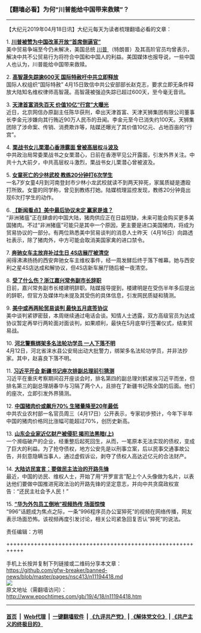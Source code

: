 ### 【翻墙必看】为何“川普能给中国带来救赎”？
------------------------

<p>
 【大纪元2019年04月18日讯】大纪元每天为读者梳理翻墙必看的文章：
</p>
<p>
 1.
 <b>
  <a href="http://www.epochtimes.com/gb/19/4/17/n11194063.htm" rel="noopener noreferrer" target="_blank">
   川普被赞为中国改革开放“首席倒逼官”
  </a>
 </b>
 <br/>
 美中贸易争端至今仍未解决，美国总统
 <a href="http://www.epochtimes.com/gb/tag/%E5%B7%9D%E6%99%AE.html">
  川普
 </a>
 （特朗普）及其高阶官员均曾表示，解决中共不公贸易行为将符合中国和中国人的利益。美国媒体也报导说，一些中国人也认为，川普能给中国带来救赎。
</p>
<p>
 2.
 <b>
  <a href="http://www.epochtimes.com/gb/19/4/17/n11193527.htm" rel="noopener noreferrer" target="_blank">
   高智晟失踪逾600天 国际特赦吁中共立即释放
  </a>
 </b>
 <br/>
 国际人权组织“国际特赦” 4月15日致信中共公安部部长赵克志，要求立即无条件释放大陆知名维权律师高智晟。高智晟被强迫失踪已超过600天，至今毫无音讯。
</p>
<p>
 3.
 <b>
  <a href="http://www.epochtimes.com/gb/19/4/17/n11191922.htm" rel="noopener noreferrer" target="_blank">
   天津首富消失百天 价值10亿“行宫”大曝光
  </a>
 </b>
 <br/>
 近日，北京网信办原副主任陈华获刑，牵出天津首富、天津天狮集团有限公司董事长李金元涉嫌向其行贿近90万人民币的丑闻。李金元至今已消失约100天。天狮集团除了涉命案、传销、消费欺诈等，陆媒还曝光了其价值10亿元、占地百亩的“行宫”。
</p>
<p>
 4.
 <b>
  <a href="http://www.epochtimes.com/gb/19/4/17/n11193353.htm" rel="noopener noreferrer" target="_blank">
   栗战书女儿栗潜心香港露面 曾被高层权斗波及
  </a>
 </b>
 <br/>
 中共政治局常委栗战书之女栗潜心，日前在香港罕见公开露面，引发外界关注。中共十九大前夕，中共高层权斗激烈，栗战书女儿栗潜心曾被波及。
</p>
<p>
 5.
 <b>
  <a href="http://www.epochtimes.com/gb/19/4/17/n11193836.htm" rel="noopener noreferrer" target="_blank">
   女童死亡的少林武校 教练20分钟打6次学生
  </a>
 </b>
 <br/>
 一名7岁女童4月到河南登封市少林小龙武校就读不到两天猝死，家属质疑是遭殴打所致。女童的同学称，曾见到教练打她。陆媒梳理监控发现，教练20分钟竟出现6次打学生的动作。
</p>
<p>
 6.
 <b>
  <a href="http://www.epochtimes.com/gb/19/4/17/n11193606.htm" rel="noopener noreferrer" target="_blank">
   【新闻看点】美中最后协议未定 赢家是谁？
  </a>
 </b>
 <br/>
 “非洲猪瘟”正在肆虐的中国大陆，猪肉供应正在日益短缺，未来可能会购买更多美国猪肉。不过“非洲猪瘟”可能只是其中一个原因，更主要是进口美国猪肉，将成为贸易协议的一部分。有两位熟悉美中贸易谈判的消息人士昨天（4月16日）向路透社表示，除了猪肉外，中方可能会取消美国家禽的进口禁令。
</p>
<p>
 7.
 <b>
  <a href="http://www.epochtimes.com/gb/19/4/17/n11193913.htm" rel="noopener noreferrer" target="_blank">
   奔驰女车主放弃补过生日 4S店展厅被清空
  </a>
 </b>
 <br/>
 闹得沸沸扬扬的西安奔驰女车主维权事件，经一周发酵后终于落下帷幕。她与西安利之星4S店达成和解协议，但4S店新车展厅随后被一夜清空。
</p>
<p>
 8.
 <b>
  <a href="http://www.epochtimes.com/gb/19/4/17/n11192838.htm" rel="noopener noreferrer" target="_blank">
   受了什么伤？浙江嘉兴常务副市长辞职
  </a>
 </b>
 <br/>
 日前，嘉兴常务副市长楼建明辞职。陆媒报导提到，楼建明是在受伤半年多后提出的辞职，但官方及媒体均未提及其受伤的具体信息，引发网民质疑和猜测。
</p>
<p>
 9.
 <b>
  <a href="http://www.epochtimes.com/gb/19/4/17/n11194052.htm" rel="noopener noreferrer" target="_blank">
   美中或再两轮贸易谈判 最快五月底签协议
  </a>
 </b>
 <br/>
 美中谈判紧锣密鼓，本周继续通过电话会谈。知情人士透露，双方高级官员为达成协议暂定再举行两轮面对面谈判，如果顺利，最快在5月底举行签署仪式，结束贸易战。
</p>
<p>
 10.
 <b>
  <a href="http://www.epochtimes.com/gb/19/4/17/n11193056.htm" rel="noopener noreferrer" target="_blank">
   河北警察绑架多名法轮功学员 一人下落不明
  </a>
 </b>
 <br/>
 4月12日，河北省涞水县公安局出动大批警力，绑架多名法轮功学员，并非法抄家。其中，赵喜良下落不明。
</p>
<p>
 11.
 <b>
  <a href="http://www.epochtimes.com/gb/19/4/17/n11193663.htm" rel="noopener noreferrer" target="_blank">
   习近平开会 新疆书记座次排副总理前引猜测
  </a>
 </b>
 <br/>
 习近平在重庆考察期间召开座谈会时，排名第四的副总理刘鹤紧挨习近平而坐，但排名第三的副总理胡春华与习隔了两个人，且排在了新疆书记陈全国的后面。他们的座次，立即引发外界猜测。
</p>
<p>
 12.
 <b>
  <a href="http://www.epochtimes.com/gb/19/4/17/n11193427.htm" rel="noopener noreferrer" target="_blank">
   中国猪肉价或飙升70% 生猪量降至20年最低
  </a>
 </b>
 <br/>
 中共农业农村部一名官员周三（4月17日）公开表示，专家初步预计，今年下半年中国的猪肉价格同比涨幅可能超过70%，创历史新高。
</p>
<p>
 13.
 <b>
  <a href="http://www.epochtimes.com/gb/19/4/17/n11193604.htm" rel="noopener noreferrer" target="_blank">
   山东企业家近亿财产被侵犯 揭司法黑暗(上)
  </a>
 </b>
 <br/>
 一个濒临破产的企业，经重整后起死回生，从而，一笔原本无法实现的债权，变成了巨大的利益。为了抢夺债权，地方公安先是以刑事立案，后以民事交通事故公告，并刻意隐瞒当事人，通过虚假诉讼，剥夺了债权人高达近亿元的合法财产。
</p>
<p>
 14.
 <b>
  <a href="http://www.epochtimes.com/gb/19/4/17/n11193596.htm" rel="noopener noreferrer" target="_blank">
   大陆访民宣言：要做民主法治的开路先锋
  </a>
 </b>
 <br/>
 最近，中国的访民、维权人士，开始了用“开罗宣言”配上个人头像做为名片，以表达他们要做中国推进宪政法治的开路先锋的坚定意志，并向中共贪腐政权宣告：“还民主社会予人民！”
</p>
<p>
 15.
 <b>
  <a href="http://www.epochtimes.com/gb/19/4/17/n11194053.htm" rel="noopener noreferrer" target="_blank">
   “华为外包员工倒地”视频热传 场面惊悚
  </a>
 </b>
 <br/>
 “996”话题成为焦点之际，一条“996程序员办公室猝死”的视频在网络传播，网友表示场面恐怖。该视频再度引发讨论，相关公司紧急回复否认“猝死”的说法。
</p>
<p>
 责任编辑：方明
</p>

+++++++++++++++++++++++++++++++++++++++++++++++++++++++++++<br/><br/>
手机上长按并复制下列链接或二维码分享本文章：<br/>
https://github.com/gfw-breaker/banned-news/blob/master/pages/nsc413/n11194418.md <br/>
<a href='https://github.com/gfw-breaker/banned-news/blob/master/pages/nsc413/n11194418.md'><img src='https://github.com/gfw-breaker/banned-news/blob/master/pages/nsc413/n11194418.md.png'/></a> <br/>
原文地址（需翻墙访问）：http://www.epochtimes.com/gb/19/4/18/n11194418.htm


------------------------
#### [首页](https://github.com/gfw-breaker/banned-news/blob/master/README.md) &nbsp;|&nbsp; [Web代理](https://github.com/labour-camp/helloworld) &nbsp;|&nbsp; [一键翻墙软件](https://github.com/gfw-breaker/nogfw/blob/master/README.md) &nbsp;| [《九评共产党》](https://github.com/gfw-breaker/9ping.md/blob/master/README.md#九评之一评共产党是什么) | [《解体党文化》](https://github.com/gfw-breaker/jtdwh.md/blob/master/README.md) | [《共产主义的终极目的》](https://github.com/gfw-breaker/gczydzjmd.md/blob/master/README.md)

